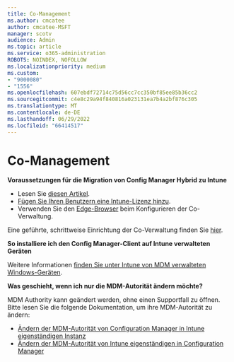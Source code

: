 ```yaml
---
title: Co-Management
ms.author: cmcatee
author: cmcatee-MSFT
manager: scotv
audience: Admin
ms.topic: article
ms.service: o365-administration
ROBOTS: NOINDEX, NOFOLLOW
ms.localizationpriority: medium
ms.custom:
- "9000080"
- "1556"
ms.openlocfilehash: 607ebdf72714c75d56cc7cc350bf85ee85b36cc2
ms.sourcegitcommit: c4e8c29a94f840816a023131ea7b4a2bf876c305
ms.translationtype: MT
ms.contentlocale: de-DE
ms.lasthandoff: 06/29/2022
ms.locfileid: "66414517"
---
```

# <a name="co-management"></a>Co-Management

**Voraussetzungen für die Migration von Config Manager Hybrid zu Intune**

- Lesen Sie [diesen Artikel](https://docs.microsoft.com/mem/configmgr/mdm/understand/what-happened-to-hybrid).
- [Fügen Sie Ihren Benutzern eine Intune-Lizenz hinzu](https://docs.microsoft.com/mem/intune/fundamentals/licenses-assign).
- Verwenden Sie den [Edge-Browser](https://www.microsoft.com/edge) beim Konfigurieren der Co-Verwaltung.

Eine geführte, schrittweise Einrichtung der Co-Verwaltung finden Sie [hier](https://admin.microsoft.com/AdminPortal/Home?#/modernonboarding/comanagesetupguide).

**So installiere ich den Config Manager-Client auf Intune verwalteten Geräten**

Weitere Informationen [finden Sie unter Intune von MDM verwalteten Windows-Geräten](https://docs.microsoft.com/mem/configmgr/core/clients/deploy/deploy-clients-to-windows-computers#bkmk_mdm).

**Was geschieht, wenn ich nur die MDM-Autorität ändern möchte?**

MDM Authority kann geändert werden, ohne einen Supportfall zu öffnen. Bitte lesen Sie die folgende Dokumentation, um ihre MDM-Autorität zu ändern:

- [Ändern der MDM-Autorität von Configuration Manager in Intune eigenständigen Instanz](https://docs.microsoft.com/mem/configmgr/mdm/understand/what-happened-to-hybrid)
- [Ändern der MDM-Autorität von Intune eigenständigen in Configuration Manager](https://docs.microsoft.com/mem/configmgr/mdm/understand/what-happened-to-hybrid)
